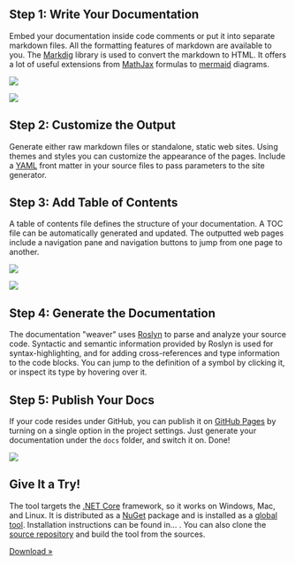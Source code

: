 ﻿---
Template: landing
_Jumbotron: >
    # Literate Programming in C#

    Produce stylish, interactive documentation for your C# projects using
    [literate programming](https://en.wikipedia.org/wiki/Literate_programming). 
    Write your documentation using [markdown](https://en.wikipedia.org/wiki/Markdown) 
    and compile it to a fully functional web site that can be published on 
    [GitHub](https://github.com).
---

<div class="row">
<div class="col-md-6">

## Step 1: Write Your Documentation

Embed your documentation inside code comments or put it into separate markdown 
files. All the formatting features of markdown are available to you. The [Markdig] 
library is used to convert the markdown to HTML. It offers a lot of useful extensions 
from [MathJax] formulas to [mermaid] diagrams. 

</div>
<div class="col-md-6">
<p><img src="images/Diagram.png" class="img-responsive center-block" /></p>
</div>
</div>

<div class="row">
<div class="col-md-6">
<p><img src="images/FrontMatter.png" class="img-responsive center-block" /></p>
</div>
<div class="col-md-6">

## Step 2: Customize the Output

Generate either raw markdown files or standalone, static web sites. Using themes 
and styles you can customize the appearance of the pages. Include a [YAML]
front matter in your source files to pass parameters to the site generator.

</div>
</div>

<div class="row">
<div class="col-md-6">

## Step 3: Add Table of Contents

A table of contents file defines the structure of your documentation. A TOC 
file can be automatically generated and updated. The outputted web pages 
include a navigation pane and navigation buttons to jump from one page to 
another.

</div>
<div class="col-md-6">
<p><img src="images/Navigation.png" class="img-responsive center-block" /></p>
</div>
</div>

<div class="row">
<div class="col-md-6">
<p><img src="images/Code.png" class="img-responsive center-block" /></p>
</div>
<div class="col-md-6">

## Step 4: Generate the Documentation

The documentation "weaver" uses [Roslyn] to parse and analyze your source code. 
Syntactic and semantic information provided by Roslyn is used for syntax-highlighting, 
and for adding cross-references and type information to the code blocks. You can jump 
to the definition of a symbol by clicking it, or inspect its type by hovering over it.

</div>
</div>

<div class="row">
<div class="col-md-6">

## Step 5: Publish Your Docs

If your code resides under GitHub, you can publish it on [GitHub Pages] by turning on 
a single option in the project settings. Just generate your documentation under the 
`docs` folder, and switch it on. Done!

</div>
<div class="col-md-6">
<p><img src="images/GitHubPages.png" class="img-responsive center-block" /></p>
</div>
</div>

<div class="row">
<div class="col-md-3">
<i class="fa fa-cloud-download fa-5x pull-right"></i>
</div>
<div class="col-md-6">

## Give It a Try!

The tool targets the [.NET Core] framework, so it works on Windows, Mac, and Linux.
It is distributed as a [NuGet] package and is installed as a [global tool]. Installation
instructions can be found in... . You can also clone the [source repository] and build the 
tool from the sources.

<a class="btn btn-default" href="https://github.com/johtela/LiterateProgramming/releases" role="button">Download &raquo;</a>
</div>
</div>

[Markdig]: https://github.com/lunet-io/markdig
[MathJax]: https://www.mathjax.org/
[mermaid]: https://knsv.github.io/mermaid/
[YAML]: http://yaml.org/
[Roslyn]: https://github.com/dotnet/roslyn
[GitHub Pages]: https://pages.github.com/
[.NET Core]: https://www.microsoft.com/net/learn/get-started/
[global tool]: https://docs.microsoft.com/en-us/dotnet/core/tools/global-tools
[Nuget]: https://www.nuget.org/
[source repository]: https://github.com/johtela/LiterateProgramming